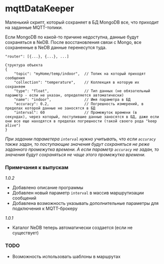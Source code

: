 # mqttDataKeeper

Маленький скрипт, который сохраняет в БД MongoDB все, что приходит на заданные MQTT-топики. 

Если MongoDB по какой-то причине недоступна, данные будут сохраняться в NeDB. После восстановления связи с Mongo, все сохраненные в NeDB данные перенесутся туда.

```
"router": [{...}, {...}, ...]

Структура объекта
{
	"topic": "myHome/temp/indoor",	// Топик на который приходят сообщения
	"collection": "temperature",	// Коллекция в которую их сохраняем
	"type": "float",				// Тип данных (не обязательный параметр - если не указан, определяется автоматически)
	"name": "indoor",				// Имя параметра в БД
	"accuracy": 0.2,				// Погрешность измерений, в пределах которой данные не заносятся в БД
	"interval": 60					// Промежуток времени (в секундах), через который, поступившие данные заносятся в БД, даже если они все еще находятся в пределах погрешности (такой своего рода "keep alive")
}
```

*При задании параметера `interval` нужно учитывать, что если `accuracy` также задан, то поступающие значения будут сохраняться не реже заданного промежутка времени. А если параметр `accuracy` не задан, то значения будут сохраняться не чаще этого промежутка времени.*

### Примечания к выпускам

*1.0.2*
- Добавлено описание программы
- Добавлен новый параметр `interval` в массив маршрутизации сообщений
- Добавлена возможность указывать дополнительные параметры для подключения к MQTT-брокеру

*1.0.1*
- Каталог NeDB теперь автоматически создается (если не существует)

### TODO

- Возможность использовать шаблоны в маршрутах
